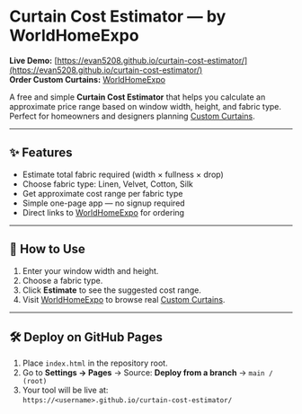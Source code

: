 # Curtain Cost Estimator — by WorldHomeExpo

**Live Demo:** [https://evan5208.github.io/curtain-cost-estimator/](https://evan5208.github.io/curtain-cost-estimator/)  
**Order Custom Curtains:** [WorldHomeExpo](https://worldhomeexpo.com/)

A free and simple **Curtain Cost Estimator** that helps you calculate an approximate price range based on window width, height, and fabric type. Perfect for homeowners and designers planning [Custom Curtains](https://worldhomeexpo.com/).

---

## ✨ Features
- Estimate total fabric required (width × fullness × drop)  
- Choose fabric type: Linen, Velvet, Cotton, Silk  
- Get approximate cost range per fabric type  
- Simple one-page app — no signup required  
- Direct links to [WorldHomeExpo](https://worldhomeexpo.com/) for ordering

---

## 📖 How to Use
1. Enter your window width and height.  
2. Choose a fabric type.  
3. Click **Estimate** to see the suggested cost range.  
4. Visit [WorldHomeExpo](https://worldhomeexpo.com/) to browse real [Custom Curtains](https://worldhomeexpo.com/).  

---

## 🛠 Deploy on GitHub Pages
1. Place `index.html` in the repository root.  
2. Go to **Settings → Pages** → Source: **Deploy from a branch** → `main / (root)`  
3. Your tool will be live at:  
   `https://<username>.github.io/curtain-cost-estimator/`
